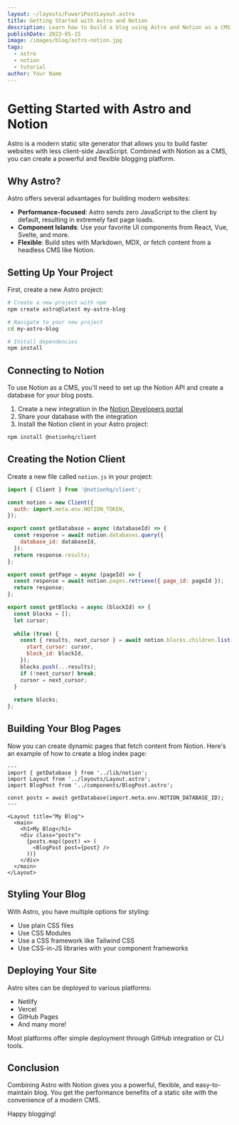 ```yaml
---
layout: ~/layouts/FuwariPostLayout.astro
title: Getting Started with Astro and Notion
description: Learn how to build a blog using Astro and Notion as a CMS
publishDate: 2023-05-15
image: /images/blog/astro-notion.jpg
tags:
  - astro
  - notion
  - tutorial
author: Your Name
---
```


# Getting Started with Astro and Notion

Astro is a modern static site generator that allows you to build faster websites with less client-side JavaScript. Combined with Notion as a CMS, you can create a powerful and flexible blogging platform.

## Why Astro?

Astro offers several advantages for building modern websites:

- **Performance-focused**: Astro sends zero JavaScript to the client by default, resulting in extremely fast page loads.
- **Component Islands**: Use your favorite UI components from React, Vue, Svelte, and more.
- **Flexible**: Build sites with Markdown, MDX, or fetch content from a headless CMS like Notion.

## Setting Up Your Project

First, create a new Astro project:

```bash
# Create a new project with npm
npm create astro@latest my-astro-blog

# Navigate to your new project
cd my-astro-blog

# Install dependencies
npm install
```

## Connecting to Notion

To use Notion as a CMS, you'll need to set up the Notion API and create a database for your blog posts.

1. Create a new integration in the [Notion Developers portal](https://developers.notion.com/)
2. Share your database with the integration
3. Install the Notion client in your Astro project:

```bash
npm install @notionhq/client
```

## Creating the Notion Client

Create a new file called `notion.js` in your project:

```javascript
import { Client } from '@notionhq/client';

const notion = new Client({
  auth: import.meta.env.NOTION_TOKEN,
});

export const getDatabase = async (databaseId) => {
  const response = await notion.databases.query({
    database_id: databaseId,
  });
  return response.results;
};

export const getPage = async (pageId) => {
  const response = await notion.pages.retrieve({ page_id: pageId });
  return response;
};

export const getBlocks = async (blockId) => {
  const blocks = [];
  let cursor;
  
  while (true) {
    const { results, next_cursor } = await notion.blocks.children.list({
      start_cursor: cursor,
      block_id: blockId,
    });
    blocks.push(...results);
    if (!next_cursor) break;
    cursor = next_cursor;
  }
  
  return blocks;
};
```

## Building Your Blog Pages

Now you can create dynamic pages that fetch content from Notion. Here's an example of how to create a blog index page:

```astro
---
import { getDatabase } from '../lib/notion';
import Layout from '../layouts/Layout.astro';
import BlogPost from '../components/BlogPost.astro';

const posts = await getDatabase(import.meta.env.NOTION_DATABASE_ID);
---

<Layout title="My Blog">
  <main>
    <h1>My Blog</h1>
    <div class="posts">
      {posts.map((post) => (
        <BlogPost post={post} />
      ))}
    </div>
  </main>
</Layout>
```

## Styling Your Blog

With Astro, you have multiple options for styling:

- Use plain CSS files
- Use CSS Modules
- Use a CSS framework like Tailwind CSS
- Use CSS-in-JS libraries with your component frameworks

## Deploying Your Site

Astro sites can be deployed to various platforms:

- Netlify
- Vercel
- GitHub Pages
- And many more!

Most platforms offer simple deployment through GitHub integration or CLI tools.

## Conclusion

Combining Astro with Notion gives you a powerful, flexible, and easy-to-maintain blog. You get the performance benefits of a static site with the convenience of a modern CMS.

Happy blogging!
